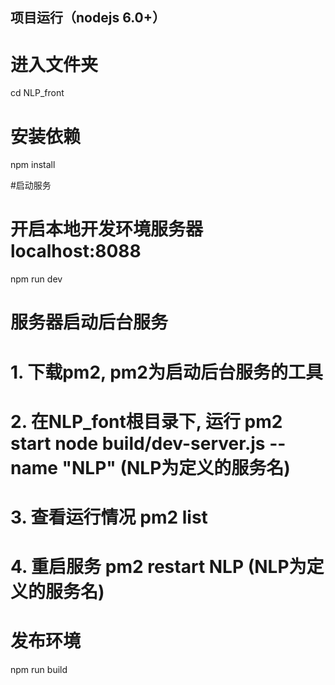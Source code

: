 
## 项目运行（nodejs 6.0+）

# 进入文件夹
cd NLP_front

# 安装依赖
npm install

#启动服务
# 开启本地开发环境服务器localhost:8088
npm run dev

# 服务器启动后台服务
# 1. 下载pm2, pm2为启动后台服务的工具
# 2. 在NLP_font根目录下, 运行 pm2 start node build/dev-server.js --name "NLP"     (NLP为定义的服务名)
# 3. 查看运行情况 pm2 list
# 4. 重启服务  pm2 restart NLP       (NLP为定义的服务名)

# 发布环境
npm run build
